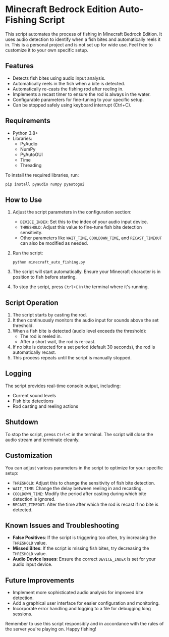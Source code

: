# Minecraft Bedrock Edition Auto-Fishing Script

This script automates the process of fishing in Minecraft Bedrock Edition. It uses audio detection to identify when a fish bites and automatically reels it in. This is a personal project and is not set up for wide use. Feel free to customize it to your own specific setup.

## Features
- Detects fish bites using audio input analysis.
- Automatically reels in the fish when a bite is detected.
- Automatically re-casts the fishing rod after reeling in.
- Implements a recast timer to ensure the rod is always in the water.
- Configurable parameters for fine-tuning to your specific setup.
- Can be stopped safely using keyboard interrupt (Ctrl+C).

## Requirements
- Python 3.8+
- Libraries:
  - PyAudio
  - NumPy
  - PyAutoGUI
  - Time
  - Threading

To install the required libraries, run:

```bash
pip install pyaudio numpy pyautogui
```

## How to Use

1. Adjust the script parameters in the configuration section:
   - `DEVICE_INDEX`: Set this to the index of your audio input device.
   - `THRESHOLD`: Adjust this value to fine-tune fish bite detection sensitivity.
   - Other parameters like `WAIT_TIME`, `COOLDOWN_TIME`, and `RECAST_TIMEOUT` can also be modified as needed.

2. Run the script:
   ```
   python minecraft_auto_fishing.py
   ```

3. The script will start automatically. Ensure your Minecraft character is in position to fish before starting.

4. To stop the script, press `Ctrl+C` in the terminal where it's running.

## Script Operation

1. The script starts by casting the rod.
2. It then continuously monitors the audio input for sounds above the set threshold.
3. When a fish bite is detected (audio level exceeds the threshold):
   - The rod is reeled in.
   - After a short wait, the rod is re-cast.
4. If no bite is detected for a set period (default 30 seconds), the rod is automatically recast.
5. This process repeats until the script is manually stopped.

## Logging
The script provides real-time console output, including:
- Current sound levels
- Fish bite detections
- Rod casting and reeling actions

## Shutdown
To stop the script, press `Ctrl+C` in the terminal. The script will close the audio stream and terminate cleanly.

## Customization
You can adjust various parameters in the script to optimize for your specific setup:
- `THRESHOLD`: Adjust this to change the sensitivity of fish bite detection.
- `WAIT_TIME`: Change the delay between reeling in and recasting.
- `COOLDOWN_TIME`: Modify the period after casting during which bite detection is ignored.
- `RECAST_TIMEOUT`: Alter the time after which the rod is recast if no bite is detected.

## Known Issues and Troubleshooting
- **False Positives**: If the script is triggering too often, try increasing the `THRESHOLD` value.
- **Missed Bites**: If the script is missing fish bites, try decreasing the `THRESHOLD` value.
- **Audio Device Issues**: Ensure the correct `DEVICE_INDEX` is set for your audio input device.

## Future Improvements
- Implement more sophisticated audio analysis for improved bite detection.
- Add a graphical user interface for easier configuration and monitoring.
- Incorporate error handling and logging to a file for debugging long sessions.

Remember to use this script responsibly and in accordance with the rules of the server you're playing on. Happy fishing!
